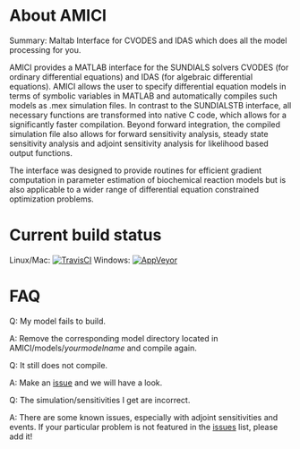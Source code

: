 About AMICI
==========

Summary: Maltab Interface for CVODES and IDAS which does all the model processing for you.

AMICI provides a MATLAB interface for the SUNDIALS solvers CVODES (for ordinary differential equations) and IDAS (for algebraic differential equations). AMICI allows the user to specify differential equation models in terms of symbolic variables in MATLAB and automatically compiles such models as .mex simulation files. In contrast to the SUNDIALSTB interface, all necessary functions are transformed into native C code, which allows for a significantly faster compilation. Beyond forward integration, the compiled simulation file also allows for forward sensitivity analysis, steady state sensitivity analysis and adjoint sensitivity analysis for likelihood based output functions.

The interface was designed to provide routines for efficient gradient computation in parameter estimation of biochemical reaction models but is also applicable to a wider range of differential equation constrained optimization problems.

Current build status
====================

Linux/Mac: [![TravisCI](https://travis-ci.org/ICB-DCM/AMICI.svg?branch=master)](https://travis-ci.org/ICB-DCM/AMICI)
Windows: [![AppVeyor](https://ci.appveyor.com/api/projects/status/ob315laj1i6i3om3?svg=true)](https://ci.appveyor.com/project/FFroehlich/amici)

FAQ
===

Q: My model fails to build.

A: Remove the corresponding model directory located in AMICI/models/*yourmodelname* and compile again.

Q: It still does not compile.

A: Make an [issue](https://github.com/ICB-DCM/AMICI/issues) and we will have a look.

Q: The simulation/sensitivities I get are incorrect.

A: There are some known issues, especially with adjoint sensitivities and events. If your particular problem is not featured in the [issues](https://github.com/ICB-DCM/AMICI/issues) list, please add it!

 
